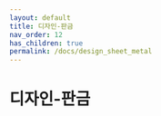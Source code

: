 ```yaml
---
layout: default
title: 디자인-판금
nav_order: 12
has_children: true
permalink: /docs/design_sheet_metal
---
```

# 디자인-판금